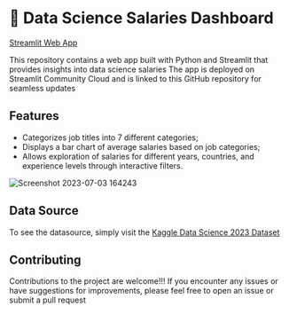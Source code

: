 # 🧨 Data Science Salaries Dashboard

[Streamlit Web App](https://ds-salaries.streamlit.app/)

This repository contains a web app built with Python and Streamlit that provides insights into data science salaries
The app is deployed on Streamlit Community Cloud and is linked to this GitHub repository for seamless updates

## Features

- Categorizes job titles into 7 different categories;
- Displays a bar chart of average salaries based on job categories;
- Allows exploration of salaries for different years, countries, and experience levels through interactive filters.

![Screenshot 2023-07-03 164243](https://github.com/NickTimosh/data_science_salaries_app/assets/116592259/62fa4918-c3d2-4328-845e-18d3725e5543)

## Data Source

To see the datasource, simply visit the [Kaggle Data Science 2023 Dataset](https://www.kaggle.com/datasets/arnabchaki/data-science-salaries-2023) 

## Contributing

Contributions to the project are welcome!!! If you encounter any issues or have suggestions for improvements, please feel free to open an issue or submit a pull request
